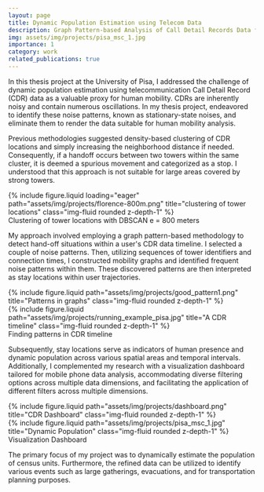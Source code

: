 ```yaml
---
layout: page
title: Dynamic Population Estimation using Telecom Data
description: Graph Pattern-based Analysis of Call Detail Records Data for Dynamic Population Estimation
img: assets/img/projects/pisa_msc_1.jpg
importance: 1
category: work
related_publications: true
---
```


In this thesis project at the University of Pisa, I addressed the challenge of dynamic population estimation using telecommunication Call Detail Record (CDR) data as a valuable proxy for human mobility. CDRs are inherently noisy and contain numerous oscillations. In my thesis project, endeavored to identify these noise patterns, known as stationary-state noises, and eliminate them to render the data suitable for human mobility analysis.


Previous methodologies suggested density-based clustering of CDR locations and simply increasing the neighborhood distance if needed. Consequently, if a handoff occurs between two towers within the same cluster, it is deemed a spurious movement and categorized as a stop. I understood that this approach is not suitable for large areas covered by strong towers.

<div class="row">
    <div class="col-sm mt-3 mt-md-0">
        {% include figure.liquid loading="eager" path="assets/img/projects/florence-800m.png" title="clustering of tower locations" class="img-fluid rounded z-depth-1" %}
    </div>
</div>
<div class="caption">
    Clustering of tower locations with DBSCAN e = 800 meters
</div>

My approach involved employing a graph pattern-based methodology to detect hand-off situations within a user's CDR data timeline. I selected a couple of noise patterns. Then, utilizing sequences of tower identifiers and connection times, I constructed mobility graphs and identified frequent noise patterns within them. These discovered patterns are then interpreted as stay locations within user trajectories.

<div class="row justify-content-sm-center">
    <div class="col-sm-8 mt-3 mt-md-0">
        {% include figure.liquid path="assets/img/projects/good_pattern1.png" title="Patterns in graphs" class="img-fluid rounded z-depth-1" %}
    </div>
    <div class="col-sm-4 mt-3 mt-md-0">
        {% include figure.liquid path="assets/img/projects/running_example_pisa.jpg" title="A CDR timeline" class="img-fluid rounded z-depth-1" %}
    </div>
</div>
<div class="caption">
    Finding patterns in CDR timeline
</div>


Subsequently, stay locations serve as indicators of human presence and dynamic population across various spatial areas and temporal intervals. Additionally, I complemented my research with a visualization dashboard tailored for mobile phone data analysis, accommodating diverse filtering options across multiple data dimensions, and facilitating the application of different filters across multiple dimensions.

<div class="row justify-content-sm-center">
    <div class="col-sm-8 mt-3 mt-md-0">
        {% include figure.liquid path="assets/img/projects/dashboard.png" title="CDR Dashboard" class="img-fluid rounded z-depth-1" %}
    </div>
    <div class="col-sm-4 mt-3 mt-md-0">
        {% include figure.liquid path="assets/img/projects/pisa_msc_1.jpg" title="Dynamic Population" class="img-fluid rounded z-depth-1" %}
    </div>
</div>
<div class="caption">
    Visualization Dashboard
</div>

The primary focus of my project was to dynamically estimate the population of census units. Furthermore, the refined data can be utilized to identify various events such as large gatherings, evacuations, and for transportation planning purposes.
